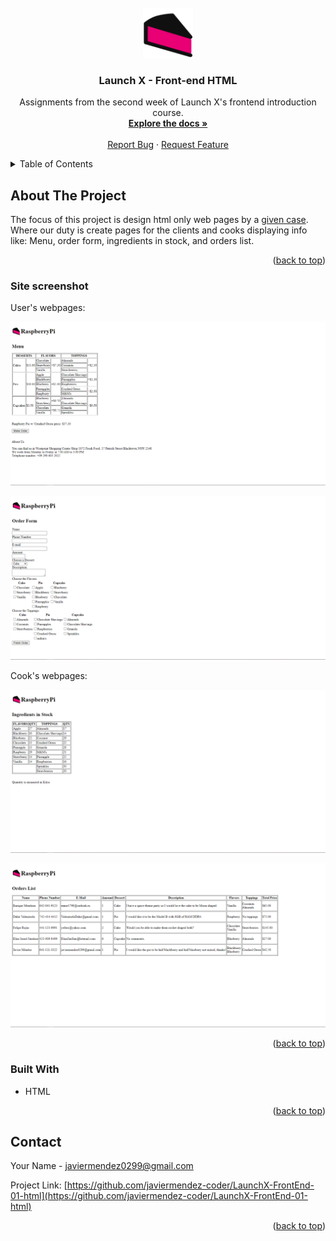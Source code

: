 <div id="top"></div>



<!-- PROJECT LOGO -->
<br />
<div align="center">
  <a href="https://github.com/javiermendez-coder/LaunchX-FrontEnd-01-html">
    <img src="images/logo.svg" alt="Logo" width="80" height="80">
  </a>

<h3 align="center">Launch X - Front-end HTML</h3>

  <p align="center">
    Assignments from the second week of Launch X's frontend introduction course.
    <br />
    <a href="https://github.com/javiermendez-coder/LaunchX-FrontEnd-01-html"><strong>Explore the docs »</strong></a>
    <br />
    <br />
    <a href="https://github.com/javiermendez-coder/LaunchX-FrontEnd-01-html/issues">Report Bug</a>
    ·
    <a href="https://github.com/javiermendez-coder/LaunchX-FrontEnd-01-html/issues">Request Feature</a>
  </p>
</div>



<!-- TABLE OF CONTENTS -->
<details>
  <summary>Table of Contents</summary>
  <ol>
    <li>
      <a href="#about-the-project">About The Project</a>
      <ul>
        <li><a href="#website-screenshots">Website Screenshots</a></li>
        <li><a href="#built-with">Built With</a></li>
      </ul>
    </li>
    <li><a href="#contact">Contact</a></li>
  </ol>
</details>



<!-- ABOUT THE PROJECT -->
## About The Project

The focus of this project is design html only web pages by a [given case][launchx-case]. Where our duty is create pages for the clients and cooks displaying info like: Menu, order form, ingredients in stock, and orders list.

<p align="right">(<a href="#top">back to top</a>)</p>



### Site screenshot

User's webpages:

![menu](images/miscellaneous/menu.png)

![order-form](images/miscellaneous/order-form.png)

Cook's webpages:

![ingredients-in-stock](images/miscellaneous/ingredients-in-stock.png)

![orders-list](images/miscellaneous/orders-list.png)

<p align="right">(<a href="#top">back to top</a>)</p>



### Built With

* HTML

<p align="right">(<a href="#top">back to top</a>)</p>



<!-- CONTACT -->
## Contact

Your Name - javiermendez0299@gmail.com

Project Link: [https://github.com/javiermendez-coder/LaunchX-FrontEnd-01-html](https://github.com/javiermendez-coder/LaunchX-FrontEnd-01-html)

<p align="right">(<a href="#top">back to top</a>)</p>



<!-- MARKDOWN LINKS & IMAGES -->
[launchx-case]: https://github.com/LaunchX-InnovaccionVirtual/FrontEnd-Mision/tree/main/02%20-%20HTML/practicas